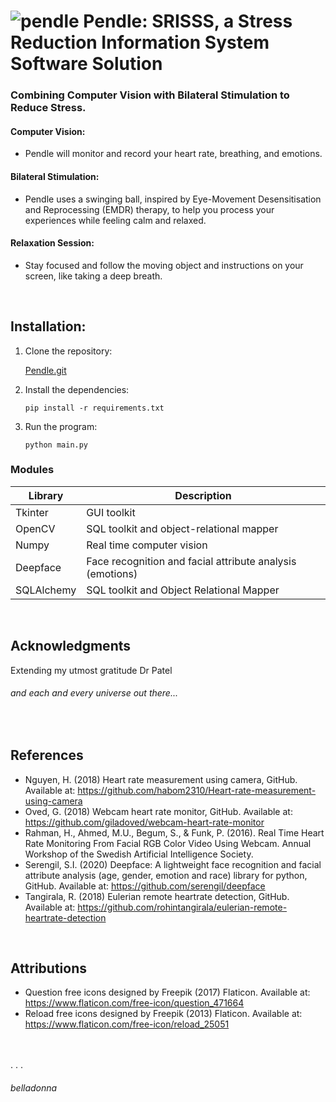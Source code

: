 # ![pendle](https://user-images.githubusercontent.com/72175303/224467278-24aeab72-96f9-4052-b40f-ae42d3ec3aae.png)   **Pendle: SRISSS, a Stress Reduction Information System Software Solution**
### **Combining Computer Vision with Bilateral Stimulation to Reduce Stress.**

#### **Computer Vision:**
 - Pendle will monitor and record your heart rate, breathing, and emotions.
#### **Bilateral Stimulation:**
 - Pendle uses a swinging ball, inspired by Eye-Movement Desensitisation and Reprocessing (EMDR) therapy, to help you process your experiences while feeling calm and relaxed.
#### **Relaxation Session:**
 - Stay focused and follow the moving object and instructions on your screen, like taking a deep breath.

<br/>

## **Installation:**
1. Clone the repository:

    [Pendle.git](https://github.com/elroydo/Pendle.git)


2. Install the dependencies:

    `pip install -r requirements.txt`

3. Run the program:

    `python main.py`


### **Modules**
Library | Description
--- | ---
Tkinter | GUI toolkit
OpenCV | SQL toolkit and object-relational mapper
Numpy | Real time computer vision
Deepface | Face recognition and facial attribute analysis (emotions)
SQLAlchemy | SQL toolkit and Object Relational Mapper

<br/>

## **Acknowledgments**

Extending my utmost gratitude Dr Patel
###### *and each and every universe out there...*

<br/>

## **References**

 - Nguyen, H. (2018) Heart rate measurement using camera, GitHub. Available at: https://github.com/habom2310/Heart-rate-measurement-using-camera
 - Oved, G. (2018) Webcam heart rate monitor, GitHub. Available at: https://github.com/giladoved/webcam-heart-rate-monitor
 - Rahman, H., Ahmed, M.U., Begum, S., & Funk, P. (2016). Real Time Heart Rate Monitoring From Facial RGB Color Video Using Webcam. Annual Workshop of the Swedish Artificial Intelligence Society.
 - Serengil, S.I. (2020) Deepface: A lightweight face recognition and facial attribute analysis (age, gender, emotion and race) library for python, GitHub. Available at: https://github.com/serengil/deepface
 - Tangirala, R. (2018) Eulerian remote heartrate detection, GitHub. Available at: https://github.com/rohintangirala/eulerian-remote-heartrate-detection

<br/>

## **Attributions**
 - Question free icons designed by Freepik (2017) Flaticon. Available at: https://www.flaticon.com/free-icon/question_471664
 - Reload free icons designed by Freepik (2013) Flaticon. Available at: https://www.flaticon.com/free-icon/reload_25051


<br/><br/>
. . .
###### *belladonna*
